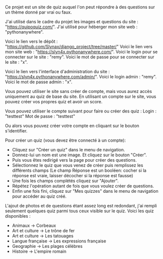 Ce projet est un site de quiz auquel l'on peut répondre à des questions sur un thème donné par vrai ou faux.

J'ai utilisé dans le cadre du projet les images et questions du site : "https://quipoquiz.com/".
J'ai utilisé pour héberger mon site web : "pythonanywhere".

Voici le lien vers le dépôt : "https://github.com/Slynax/django_project/tree/master/"
Voici le lien vers mon site web : "https://slyn4x.pythonanywhere.com/".
Voici le login pour se connecter sur le site : "remy".
Voici le mot de passe pour se connecter sur le site : "x".

Voici le lien vers l'interface d'administration du site : "https://slyn4x.pythonanywhere.com/admin/".
Voici le login admin : "remy".
Voici le mot de passe admin : "x".

Vous pouvez utiliser le site sans créer de compte, mais vous aurez accès uniquement au quiz de base du site.
En utilisant un compte sur le site, vous pouvez créer vos propres quiz et avoir un score.

Vous pouvez utiliser le compte suivant pour faire ou créer des quiz :
Login : "testtest"
Mot de passe : "testtest"

Ou alors vous pouvez créer votre compte en cliquant sur le bouton s'identifier.

Pour créer un quiz (vous devez être connecté à un compte):
- Cliquez sur "Créer un quiz" dans le menu de navigation.
- Donnez-lui un nom est une image. Et cliquez sur le bouton "Créer".
- Puis vous êtes redirigé vers la page pour créer des questions.
- Sélectionnez le quiz que vous venez de créer puis remplissez les différents champs (Le champ Réponse est un booléen: cocher si la réponse est vraie, laisser décocher si la réponse est fausse)
- Une fois les champs complétés cliquez sur "Ajouter".
- Répétez l'opération autant de fois que vous voulez créer de questions.
- Enfin une fois fini, cliquez sur "Mes quizzes" dans le menu de navigation pour accéder au quiz créé.

L'ajout de photos et de questions étant assez long est redondant, j'ai rempli seulement quelques quiz parmi tous ceux visible sur le quiz.
Voici les quiz disponibles :
- Animaux -> Corbeaux
- Art et culture -> Le trône de fer
- Art et culture -> Les tatouages
- Langue française -> Les expressions française
- Geographie -> Les plages célèbres
- Histoire -> L'empire romain


